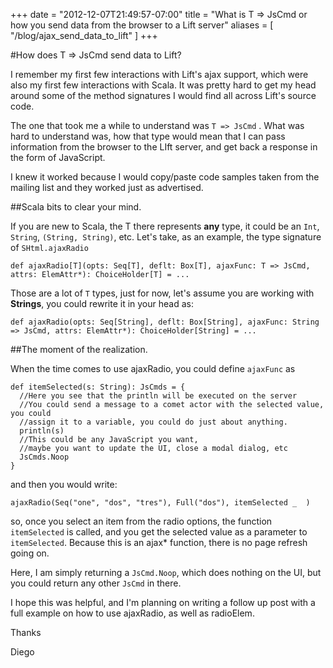 +++
date = "2012-12-07T21:49:57-07:00"
title = "What is T => JsCmd or how you send data from the browser to a Lift server"
aliases = [
	"/blog/ajax_send_data_to_lift"
]
+++

[title: ]: /
[category: Lift]: /
[date: 2012/12/7]: /
[tags: {lift, scala, JsCmd, ajax}]: /

#How does T => JsCmd send data to Lift?

I remember my first few interactions with Lift's ajax support, which were also my first few interactions with Scala. It was pretty hard to get my head around some of the method signatures I would find all across Lift's source code.

The one that took me a while to understand was `T => JsCmd` . What was hard to understand was, how that type would mean that I can pass information from the browser to the LIft server, and get back a response in the form of JavaScript.

I knew it worked because I would copy/paste code samples taken from the mailing list and they worked just as advertised.

##Scala bits to clear your mind.

If you are new to Scala, the T there represents **any** type, it could be an `Int`, `String`, `(String, String)`, etc. Let's take, as an example, the type signature of `SHtml.ajaxRadio`

`def ajaxRadio[T](opts: Seq[T], deflt: Box[T], ajaxFunc: T => JsCmd, attrs: ElemAttr*): ChoiceHolder[T] = ...`

Those are a lot of `T` types, just for now, let's assume you are working with **Strings**, you could rewrite it in your head as:

`def ajaxRadio(opts: Seq[String], deflt: Box[String], ajaxFunc: String => JsCmd, attrs: ElemAttr*): ChoiceHolder[String] = ...`

##The moment of the realization.

When the time comes to use ajaxRadio, you could define `ajaxFunc` as

```
def itemSelected(s: String): JsCmds = {
  //Here you see that the println will be executed on the server
  //You could send a message to a comet actor with the selected value, you could
  //assign it to a variable, you could do just about anything.
  println(s)
  //This could be any JavaScript you want,
  //maybe you want to update the UI, close a modal dialog, etc
  JsCmds.Noop
}

```


and then you would write:

```
ajaxRadio(Seq("one", "dos", "tres"), Full("dos"), itemSelected _  )
```

so, once you select an item from the radio options, the function `itemSelected` is called, and you get the selected value as a parameter to `itemSelected`. Because this is an ajax* function, there is no page refresh going on.

Here, I am simply returning a `JsCmd.Noop`, which does nothing on the UI, but you could return any other `JsCmd` in there.


I hope this was helpful, and I'm planning on writing a follow up post with a full example on how to use ajaxRadio, as well as radioElem.

Thanks

  Diego
